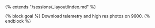 {% extends "/sessions/_layout/index.md" %}

{% block goal %}
Download telemetry and high res photos on 9600.
{% endblock %}
